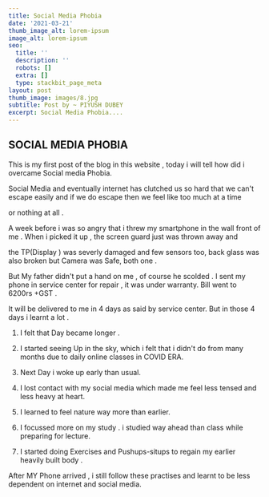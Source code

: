 ```yaml
---
title: Social Media Phobia
date: '2021-03-21'
thumb_image_alt: lorem-ipsum
image_alt: lorem-ipsum
seo:
  title: ''
  description: ''
  robots: []
  extra: []
  type: stackbit_page_meta
layout: post
thumb_image: images/8.jpg
subtitle: Post by ~ PIYUSH DUBEY
excerpt: Social Media Phobia....
---
```

## SOCIAL MEDIA PHOBIA

This is my first post of the blog in this website , today i will tell how did i overcame Social media Phobia.

Social Media and eventually internet has clutched us so hard that we can't escape easily and if we do  escape then we feel like too much at a time

or nothing at all .

A week before i was so angry that i threw my smartphone in the wall front of me . When i picked it up , the screen guard just was thrown away and

the TP(Display ) was severly damaged and few sensors too, back glass was also broken but Camera was Safe, both one .

But My father didn't put a hand on me ,  of course he scolded . I sent my phone in service center for repair , it was under warranty. Bill went to 6200rs +GST .

It will be delivered to me in 4 days as said by service center.  But in those 4 days i learnt a lot .

1.  I felt that Day became longer .

2.  I started seeing Up in the sky, which i felt that i didn't do from many months due to daily online classes in COVID ERA.

3.  Next Day i woke up early than usual.

4.  I lost contact with my social media which made me feel less tensed and less heavy at heart.

5.  I learned to feel nature way more than earlier.

6.  I focussed more on my study . i studied way ahead than class while preparing for lecture.

7.  I started doing Exercises and Pushups-situps to regain my  earlier heavily built body .

After MY Phone arrived , i still follow these practises and learnt to be less dependent on internet and social media.

